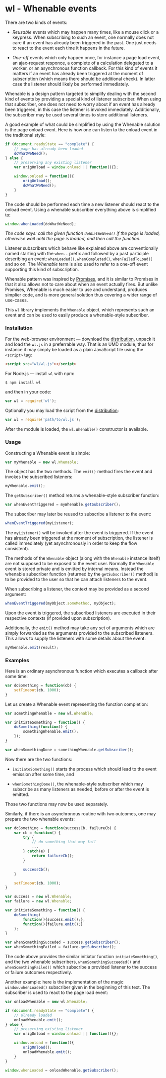 wl - Whenable events
====================

There are two kinds of events:

- *Reusable* events which may happen many times, like a mouse click or
  a keypress. When subscribing to such an event, one normally does not
  care if an event has already been triggered in the past. One just
  needs to react to the event each time it happens in the future.

- *One-off* events which only happen once, for instance a page load
  event, an ajax-request responce, a complete of a calculation
  delegated to a worker, or an asynchronous function callback. For
  this kind of events it matters if an event has already been
  triggered at the moment of subscription (which means there should be
  additional check). In latter case the listener should likely be
  performed immediately.

Whenable is a design pattern targeted to simplify dealing with the
second kind of events by providing a special kind of listener
subscriber.  When using that subscriber, one does not need to worry
about if an event has already been triggered, in this case the
listener is invoked immediately. Additionally, the subscriber may be
used several times to store additional listeners.

A good example of what could be simplified by using the Whenable
solution is the page onload event. Here is how one can listen to the
onload event in the traditional style:

```js
if (document.readyState == "complete") {
    // page has already been loaded
    doWhatWeNeed();
} else {
    // preserving any existing listener
    var origOnload = window.onload || function(){};

    window.onload = function(){
        origOnload();
        doWhatWeNeed();
    }
}
```

The code should be performed each time a new listener should react to
the onload event. Using a whenable subscriber everything above is
simplified to:


```js
window.whenLoaded(doWhatWeNeed);
```

*The code says: call the given function `doWhatWeNeed()` if the page
is loaded, otherwise wait until the page is loaded, and then call the
function.*

Listener subscribers which behave like explained above are
conventionally named starting with the `when..` prefix and followed by
a past participle describing an event: `whenLoaded()`,
`whenCompleted()`, `whenFailedToLoad()` and so on. The *Whenable* term
is also used to refer to a one-off event supporting this kind of
subscription.

Whenable pattern was inspired by
[Promises](http://www.html5rocks.com/en/tutorials/es6/promises/), and
it is similar to Promises in that it also allows not to care about
when an event actually fires. But unlike Promises, Whenable is much
easier to use and understand, produces simplier code, and is more
general solution thus covering a wider range of use-cases.

This `wl` library implements the `Whenable` object, which represents
such an event and can be used to easily produce a whenable-style
subscriber.


### Installation

For the web-browser environment — download the
[distribution](https://github.com/asvd/wl/releases/download/v0.2.0/wl-0.2.0.tar.gz),
unpack it and load the `wl.js` in a preferrable way. That is an
UMD module, thus for instance it may simply be loaded as a plain
JavaScript file using the `<script>` tag:

```html
<script src="wl/wl.js"></script>
```

For Node.js — install `wl` with npm:

```sh
$ npm install wl
```

and then in your code:

```js
var wl = require('wl');
```

Optionally you may load the script from the
[distribution](https://github.com/asvd/wl/releases/download/v0.2.0/wl-0.2.0.tar.gz):

```js
var wl = require('path/to/wl.js');
```

After the module is loaded, the `wl.Whenable()` constructor is
available.



### Usage

Constructing a Whenable event is simple:

```js
var myWhenable = new wl.Whenable;
```

The object has the two methods. The `emit()` method fires the event
and invokes the subscribed listeners:

```js
myWhenable.emit();
```

The `getSubscriber()` method returns a whenable-style subscriber
function:

```js
var whenEventTriggered = myWhenable.getSubscriber();
```

The subscriber may later be reused to subscribe a listener to the
event:

```js
whenEventTriggered(myListener);
```

The `myListener()` will be invoked after the event is triggered. If
the event has already been triggered at the moment of subscription,
the listener is called immediately (yet asynchronously in order to
keep the flow consistent).

The methods of the `Whenable` object (along with the `Whenable`
instance itself) are not supposed to be exposed to the event
user. Normally the `Whenable` event is stored private and is emitted
by internal means. Instead the whenable subscriber function (returned
by the `getSubscriber()` method) is to be provided to the user so that
he can attach listeners to the event.

When subscribing a listener, the context may be provided as a second
argument:

```js
whenEventTriggered(myObject.someMethod, myObject);
```

Upon the event is triggered, the subscribed listeners are executed in
their respective contexts (if provided upon subscription).

Additionally, the `emit()` method may take any set of arguments which
are simply forwarded as the arguments provided to the subscribed
listeners. This allows to supply the listeners with some details about
the event:

```js
myWhenable.emit(result);
```



### Examples


Here is an ordinary asynchronous function which executes a callback
after some time:

```js
var doSomething = function(cb) {
    setTimeout(cb, 1000);
}
```

Let us create a Whenable event representing the function completion:


```js
var somethingWhenable = new wl.Whenable;

var initiateSomething = function() {
    doSomething(function() {
        somethingWhenable.emit();
    });
}

var whenSomethingDone = somethingWhenable.getSubscriber();
```

Now there are the two functions:

- `initiateSomething()` starts the process which should lead to the
  event emission after some time, and

- `whenSomethingDone()`, the whenable-style subscriber which may
  subscribe as many listeners as needed, before or after the event
  is emitted.

Those two functions may now be used separately.

Similarly, if there is an asynchronous routine with two outcomes, one
may prepare the two whenable events:


```js
var doSomething = function(successCb, failureCb) {
    var cb = function() {
        try {
            // do something that may fail
            ...
        } catch(e) {
            return failureCb();
        }

        successCb();
    }

    setTimeout(cb, 1000);
}
```


```js
var success = new wl.Whenable;
var failure = new wl.Whenable;

var initiateSomething = function() {
    doSomething(
        function(){success.emit();},
        function(){failure.emit();}
    );
}

var whenSomethingSucceded = success.getSubscriber();
var whenSomethingFailed = failure.getSubscriber();
```

The code above provides the similar initiator function
`initiateSomething()`, and the two whenable subscribers,
`whenSomethingSucceeded()` and `whenSomethingFailed()` which subscribe
a provided listener to the success or failure outcomes respectively.

Another example: here is the implementation of the magic
`window.whenLoaded()` subscriber given in the beginning of this
text. The subscriber is used to react to the page load event:

```js
var onloadWhenable = new wl.Whenable;

if (document.readyState == "complete") {
    // already loaded
    onloadWhenable.emit();
} else {
    // preserving existing listener
    var origOnload = window.onload || function(){};

    window.onload = function(){
        origOnload();
        onloadWhenable.emit();
    }
}

window.whenLoaded = onloadWhenable.getSubscriber();
```

